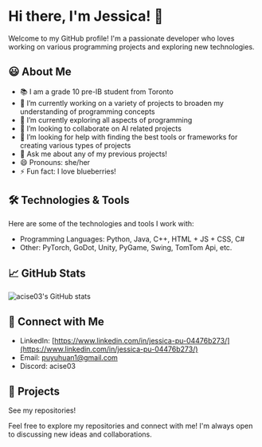 <!--
**acise314/acise314** is a ✨ _special_ ✨ repository because its `README.md` (this file) appears on your GitHub profile.

Here are some ideas to get you started:

- 🔭 I’m currently working on ...
- 🌱 I’m currently learning ...
- 👯 I’m looking to collaborate on ...
- 🤔 I’m looking for help with ...
- 💬 Ask me about ...
- 📫 How to reach me: ...
- 😄 Pronouns: ...
- ⚡ Fun fact: ...
-->



# Hi there, I'm Jessica! 👋

Welcome to my GitHub profile! I'm a passionate developer who loves working on various programming projects and exploring new technologies.

## 😃 About Me

- 📚 I am a grade 10 pre-IB student from Toronto
- 🔭 I’m currently working on a variety of projects to broaden my understanding of programming concepts
- 🌱 I’m currently exploring all aspects of programming
- 👯 I’m looking to collaborate on AI related projects
- 🤔 I’m looking for help with finding the best tools or frameworks for creating various types of projects
- 💬 Ask me about any of my previous projects! <!--- 📫 How to reach me: acise (discord) or puyuhuan1@gmail.com (email)-->
- 😄 Pronouns: she/her
- ⚡ Fun fact: I love blueberries!

## 🛠️ Technologies & Tools

Here are some of the technologies and tools I work with:

- Programming Languages: Python, Java, C++, HTML + JS + CSS, C#
- Other: PyTorch, GoDot, Unity, PyGame, Swing, TomTom Api, etc.

## 📈 GitHub Stats

![acise03's GitHub stats](https://github-readme-stats.vercel.app/api?username=acise03&show_icons=true&theme=dark)

## 🔗 Connect with Me

- LinkedIn: [https://www.linkedin.com/in/jessica-pu-04476b273/](https://www.linkedin.com/in/jessica-pu-04476b273/)
- Email: [puyuhuan1@gmail.com](puyuhuan1@gmail.com)
- Discord: acise03

## 📂 Projects

See my repositories!

<!--

### [Project Name](https://github.com/acise314/your-project-repo)
- Description: [Brief Description of the Project]
- Tech Stack: [Technologies Used]
- Features: [Key Features of the Project]

### [Another Project](https://github.com/acise314/another-project-repo)
- Description: [Brief Description of the Project]
- Tech Stack: [Technologies Used]
- Features: [Key Features of the Project]

## 📝 Blog Posts

- [Your Blog Post Title](https://your-blog-link.com)
- [Another Blog Post](https://your-blog-link.com)
-->

Feel free to explore my repositories and connect with me! I'm always open to discussing new ideas and collaborations.

